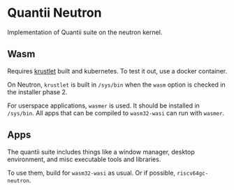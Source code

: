 # Quantii Neutron

Implementation of Quantii suite on the neutron kernel.

## Wasm

Requires [krustlet](https://github.com/krustlet/krustlet) built and kubernetes. To test it out, use a docker container.

On Neutron, `krustlet` is built in `/sys/bin` when the `wasm` option is checked in the installer phase 2.

For userspace applications, `wasmer` is used. It should be installed in `/sys/bin`. All apps that can be compiled to `wasm32-wasi` can run with `wasmer`.

## Apps

The quantii suite includes things like a window manager, desktop environment, and misc executable tools and libraries.

To use them, build for `wasm32-wasi` as usual. Or if possible, `riscv64gc-neutron`.
